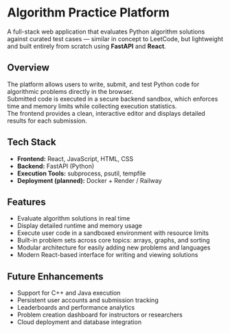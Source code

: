 # Algorithm Practice Platform

A full-stack web application that evaluates Python algorithm solutions against curated test cases — similar in concept to LeetCode, but lightweight and built entirely from scratch using **FastAPI** and **React**.

## Overview
The platform allows users to write, submit, and test Python code for algorithmic problems directly in the browser.  
Submitted code is executed in a secure backend sandbox, which enforces time and memory limits while collecting execution statistics.  
The frontend provides a clean, interactive editor and displays detailed results for each submission.

## Tech Stack
- **Frontend:** React, JavaScript, HTML, CSS  
- **Backend:** FastAPI (Python)  
- **Execution Tools:** subprocess, psutil, tempfile  
- **Deployment (planned):** Docker + Render / Railway  

## Features
- Evaluate algorithm solutions in real time  
- Display detailed runtime and memory usage  
- Execute user code in a sandboxed environment with resource limits  
- Built-in problem sets across core topics: arrays, graphs, and sorting  
- Modular architecture for easily adding new problems and languages  
- Modern React-based interface for writing and viewing solutions  

## Future Enhancements
- Support for C++ and Java execution  
- Persistent user accounts and submission tracking  
- Leaderboards and performance analytics  
- Problem creation dashboard for instructors or researchers  
- Cloud deployment and database integration

